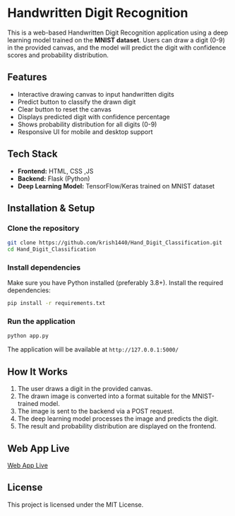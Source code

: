 # Handwritten Digit Recognition

This is a web-based Handwritten Digit Recognition application using a deep learning model trained on the **MNIST dataset**. Users can draw a digit (0-9) in the provided canvas, and the model will predict the digit with confidence scores and probability distribution.

## Features
- Interactive drawing canvas to input handwritten digits
- Predict button to classify the drawn digit
- Clear button to reset the canvas
- Displays predicted digit with confidence percentage
- Shows probability distribution for all digits (0-9)
- Responsive UI for mobile and desktop support

## Tech Stack
- **Frontend:** HTML, CSS ,JS
- **Backend:** Flask (Python)
- **Deep Learning Model:** TensorFlow/Keras trained on MNIST dataset

## Installation & Setup
### Clone the repository
```sh
git clone https://github.com/krish1440/Hand_Digit_Classification.git
cd Hand_Digit_Classification
```

### Install dependencies
Make sure you have Python installed (preferably 3.8+). Install the required dependencies:
```sh
pip install -r requirements.txt
```

### Run the application
```sh
python app.py
```
The application will be available at `http://127.0.0.1:5000/`

## How It Works
1. The user draws a digit in the provided canvas.
2. The drawn image is converted into a format suitable for the MNIST-trained model.
3. The image is sent to the backend via a POST request.
4. The deep learning model processes the image and predicts the digit.
5. The result and probability distribution are displayed on the frontend.

## Web App Live  
[Web App Live](https://web-production-ba08.up.railway.app/)


## License
This project is licensed under the MIT License.

